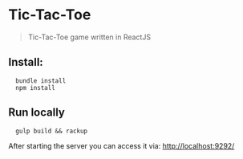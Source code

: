 # Tic-Tac-Toe
> Tic-Tac-Toe game written in ReactJS

## Install:
```shell
  bundle install
  npm install  
```

## Run locally
```shell
  gulp build && rackup
```
After starting the server you can access it via: [http://localhost:9292/](http://0.0.0.0:9292/)
